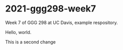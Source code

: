 # 2021-ggg298-week7
Week 7 of GGG 298 at UC Davis, example respository.

Hello, world.

This is a second change

